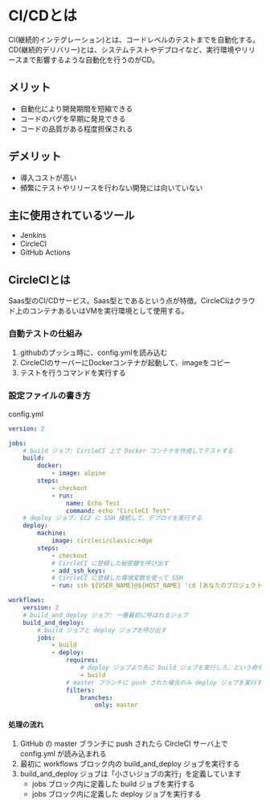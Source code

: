 # CI/CDとは
CI(継続的インテグレーション)とは、コードレベルのテストまでを自動化する。  
CD(継続的デリバリー)とは、システムテストやデプロイなど、実行環境やリリースまで影響するような自動化を行うのがCD。

## メリット
- 自動化により開発期間を短縮できる
- コードのバグを早期に発見できる
- コードの品質がある程度担保される

## デメリット
- 導入コストが高い
- 頻繁にテストやリリースを行わない開発には向いていない

## 主に使用されているツール
- Jenkins
- CircleCI
- GitHub Actions

## CircleCIとは
Saas型のCI/CDサービス。Saas型とであるという点が特徴。CircleCIはクラウド上のコンテナあるいはVMを実行環境として使用する。

### 自動テストの仕組み
1. githubのプッシュ時に、config.ymlを読み込む
2. CircleCIのサーバーにDockerコンテナが起動して、imageをコピー
3. テストを行うコマンドを実行する

### 設定ファイルの書き方
config.yml
```yml
version: 2

jobs:
    # build ジョブ: CircleCI 上で Docker コンテナを作成してテストする
    build:
        docker:
            - image: alpine
        steps:
            - checkout
            - run:
                name: Echo Test
                command: echo "CircleCI Test"
    # deploy ジョブ: EC2 に SSH 接続して、デプロイを実行する
    deploy:
        machine:
            image: circleci/classic:edge
        steps:
            - checkout
            # CircleCI に登録した秘密鍵を呼び出す
            - add_ssh_keys:
            # CircleCI に登録した環境変数を使って SSH
            - run: ssh ${USER_NAME}@${HOST_NAME} 'cd [あなたのプロジェクトへのパス] && git pull'

workflows:
    version: 2
    # build_and_deploy ジョブ: 一番最初に呼ばれるジョブ
    build_and_deploy:
        # build ジョブと deploy ジョブを呼び出す
        jobs:
            - build
            - deploy:
                requires:
                    # deploy ジョブより先に build ジョブを実行しろ、という命令
                    - build
                # master ブランチに push された場合のみ deploy ジョブを実行する
                filters:
                    branches:
                        only: master
```

#### 処理の流れ
1. GitHub の master ブランチに push されたら CircleCI サーバ上で config.yml が読み込まれる
2. 最初に workflows ブロック内の build_and_deploy ジョブを実行する
3. build_and_deploy ジョブは「小さいジョブの実行」を定義しています
   - jobs ブロック内に定義した build ジョブを実行する
   - jobs ブロック内に定義した deploy ジョブを実行する
